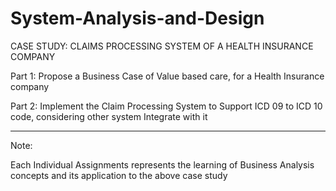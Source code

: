 # System-Analysis-and-Design

CASE STUDY: CLAIMS PROCESSING SYSTEM OF A HEALTH INSURANCE COMPANY

Part 1: Propose a Business Case of Value based care, for a Health Insurance company

Part 2: Implement the Claim Processing System to Support ICD 09 to ICD 10 code, considering other system Integrate with it

------------------------------------------------------------------------------------------------------------------------------

Note:

Each Individual Assignments represents the learning of Business Analysis concepts and its application to the above case study
